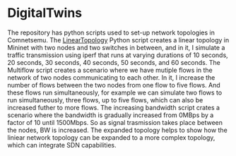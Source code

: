 # DigitalTwins
The repository has python scripts used to set-up network topologies in Comnetsemu.
The [LinearTopology](https://github.com/johnsengendo/DigitalTwins/blob/main/linear_topology.py) Python script creates a linear topology in Mininet with two nodes and two switches in between, and in it, I simulate a traffic transmission using iperf that runs at varying durations of 10 seconds, 20 seconds, 30 seconds, 40 seconds, 50 seconds, and 60 seconds.
The Multiflow script creates a scenario where we have mutiple flows in the network of two nodes communicating to each other. In it, I increase the number of flows between the two nodes from one flow to five flows. And these flows run simultaneously, for example we can simulate two flows to run simultaneously, three flows, up to five flows, which can also be increased futher to more flows.
The increasing bandwidth script crates a scenario where the bandwidth is gradually increased from 0MBps by a factor of 10 until 1500Mbps. So as signal trasmission takes place between the nodes, BW is increased.
The expanded topology helps to show how the liniear network topology can be expanded to a more complex topology, which can integrate SDN capabilities.
